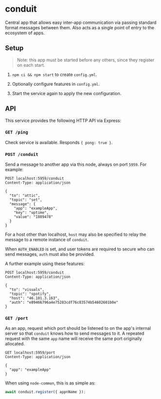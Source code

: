 # conduit

Central app that allows easy inter-app communication via passing standard format
messages between them. Also acts as a single point of entry to the ecosystem of
apps.


## Setup

> Note: this app must be started before any others, since they register on
> each start.

1. `npm ci && npm start` to create `config.yml`.

3. Optionally configure features in `config.yml`.

4. Start the service again to apply the new configuration.


## API

This service provides the following HTTP API via Express:

### `GET /ping`

Check service is available. Responds `{ pong: true }`.

### `POST /conduit`

Send a message to another app via this node, always on port `5959`. For example:

```
POST localhost:5959/conduit
Content-Type: application/json

{
  "to": "attic",
  "topic": "set",
  "message": {
    "app": "exampleApp",
    "key": "uptime",
    "value": "1889478"
  }
}
```

For a host other than localhost, `host` may also be specified to relay the
message to a remote instance of `conduit`.

When `AUTH_ENABLED` is set, and user tokens are required to secure who can send
messages, `auth` must also be provided.

A further example using these features:

```
POST localhost:5959/conduit
Content-Type: application/json

{
  "to": "visuals",
  "topic": "spotify",
  "host": "46.101.3.163",
  "auth": "e89466796a4e75283cdf76c83574b54602601b0e"
}
```

### `GET /port`

As an app, request which port should be listened to on the app's internal server
so that `conduit` knows how to send messages to it. A repeated request with the
same `app` name will receive the same port originally allocated.

```
GET localhost:5959/port
Content-Type: application/json

{
  "app": "exampleApp"
}
```

When using `node-common`, this is as simple as:

```js
await conduit.register({ appnName });
```
